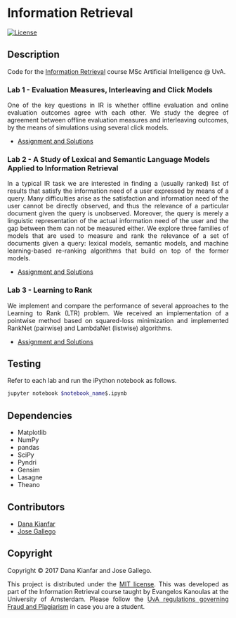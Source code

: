 # Information Retrieval

[![License](http://img.shields.io/:license-mit-blue.svg)](LICENSE)

## Description

Code for the [Information Retrieval](http://coursecatalogue.uva.nl/xmlpages/page/2016-2017-en/search-course/course/25718) course  MSc Artificial Intelligence @ UvA.

### Lab 1 - Evaluation Measures, Interleaving and Click Models

<p align="justify">
One of the key questions in IR is whether offline evaluation and online evaluation outcomes agree with each other. We study the degree of agreement between offline evaluation measures and interleaving outcomes, by the means of simulations using several click models.
</p>

- [Assignment and Solutions](Lab1/11391014-11390689-hw1.ipynb)

### Lab 2 - A Study of Lexical and Semantic Language Models Applied to Information Retrieval

<p align="justify">
In a typical IR task we are interested in finding a (usually ranked) list of results that satisfy the information need of a user expressed by means of a query. Many difficulties arise as the satisfaction and information need of the user cannot be directly observed, and thus the relevance of a particular document given the query is unobserved. Moreover, the query is merely a linguistic representation of the actual information need of the user and the gap between them can not be measured either. We explore three families of models that are used to measure and rank the relevance of a set of documents given a query: lexical models, semantic models, and machine learning-based re-ranking algorithms that build on top of the former models.
</p>

- [Assignment and Solutions](Lab2/11391014-11390689-hw2-report.pdf)

### Lab 3 - Learning to Rank
<p align="justify">
We implement and compare the performance of several approaches to the Learning to Rank (LTR) problem. We received an implementation of a pointwise method based on squared-loss minimization and implemented RankNet (pairwise) and LambdaNet (listwise) algorithms.
</p>

- [Assignment and Solutions](Lab3/11391014-11390689-hw2-report.pdf)


## Testing
Refer to each lab and run the iPython notebook as follows.
```bash
jupyter notebook $notebook_name$.ipynb
```
## Dependencies

- Matplotlib
- NumPy
- pandas
- SciPy
- Pyndri
- Gensim
- Lasagne
- Theano

## Contributors

- [Dana Kianfar](https://github.com/danakianfar)
- [Jose Gallego](https://github.com/jgalle29)

## Copyright

Copyright © 2017 Dana Kianfar and Jose Gallego.

<p align="justify">
This project is distributed under the <a href="LICENSE">MIT license</a>. This was developed as part of the Information Retrieval course taught by Evangelos Kanoulas at the University of Amsterdam. Please follow the <a href="http://student.uva.nl/en/az/content/plagiarism-and-fraud/plagiarism-and-fraud.html">UvA regulations governing Fraud and Plagiarism</a> in case you are a student.
</p>
